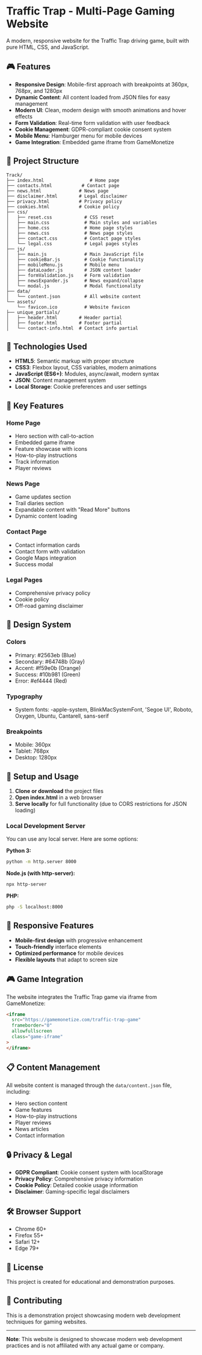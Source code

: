 # Traffic Trap - Multi-Page Gaming Website

A modern, responsive website for the Traffic Trap driving game, built with pure HTML, CSS, and JavaScript.

## 🎮 Features

- **Responsive Design**: Mobile-first approach with breakpoints at 360px, 768px, and 1280px
- **Dynamic Content**: All content loaded from JSON files for easy management
- **Modern UI**: Clean, modern design with smooth animations and hover effects
- **Form Validation**: Real-time form validation with user feedback
- **Cookie Management**: GDPR-compliant cookie consent system
- **Mobile Menu**: Hamburger menu for mobile devices
- **Game Integration**: Embedded game iframe from GameMonetize

## 📁 Project Structure

```
Track/
├── index.html                 # Home page
├── contacts.html           # Contact page
├── news.html              # News page
├── disclaimer.html        # Legal disclaimer
├── privacy.html           # Privacy policy
├── cookies.html           # Cookie policy
├── css/
│   ├── reset.css            # CSS reset
│   ├── main.css             # Main styles and variables
│   ├── home.css             # Home page styles
│   ├── news.css             # News page styles
│   ├── contact.css          # Contact page styles
│   └── legal.css            # Legal pages styles
├── js/
│   ├── main.js              # Main JavaScript file
│   ├── cookieBar.js         # Cookie functionality
│   ├── mobileMenu.js        # Mobile menu
│   ├── dataLoader.js        # JSON content loader
│   ├── formValidation.js    # Form validation
│   ├── newsExpander.js      # News expand/collapse
│   └── modal.js             # Modal functionality
├── data/
│   └── content.json         # All website content
└── assets/
    └── favicon.ico          # Website favicon
├── unique_partials/
│   ├── header.html        # Header partial
│   ├── footer.html        # Footer partial
│   └── contact-info.html  # Contact info partial
```

## 🚀 Technologies Used

- **HTML5**: Semantic markup with proper structure
- **CSS3**: Flexbox layout, CSS variables, modern animations
- **JavaScript (ES6+)**: Modules, async/await, modern syntax
- **JSON**: Content management system
- **Local Storage**: Cookie preferences and user settings

## 🎯 Key Features

### Home Page

- Hero section with call-to-action
- Embedded game iframe
- Feature showcase with icons
- How-to-play instructions
- Track information
- Player reviews

### News Page

- Game updates section
- Trail diaries section
- Expandable content with "Read More" buttons
- Dynamic content loading

### Contact Page

- Contact information cards
- Contact form with validation
- Google Maps integration
- Success modal

### Legal Pages

- Comprehensive privacy policy
- Cookie policy
- Off-road gaming disclaimer

## 🎨 Design System

### Colors

- Primary: #2563eb (Blue)
- Secondary: #64748b (Gray)
- Accent: #f59e0b (Orange)
- Success: #10b981 (Green)
- Error: #ef4444 (Red)

### Typography

- System fonts: -apple-system, BlinkMacSystemFont, 'Segoe UI', Roboto, Oxygen, Ubuntu, Cantarell, sans-serif

### Breakpoints

- Mobile: 360px
- Tablet: 768px
- Desktop: 1280px

## 🔧 Setup and Usage

1. **Clone or download** the project files
2. **Open index.html** in a web browser
3. **Serve locally** for full functionality (due to CORS restrictions for JSON loading)

### Local Development Server

You can use any local server. Here are some options:

**Python 3:**

```bash
python -m http.server 8000
```

**Node.js (with http-server):**

```bash
npx http-server
```

**PHP:**

```bash
php -S localhost:8000
```

## 📱 Responsive Features

- **Mobile-first design** with progressive enhancement
- **Touch-friendly** interface elements
- **Optimized performance** for mobile devices
- **Flexible layouts** that adapt to screen size

## 🎮 Game Integration

The website integrates the Traffic Trap game via iframe from GameMonetize:

```html
<iframe
  src="https://gamemonetize.com/traffic-trap-game"
  frameborder="0"
  allowfullscreen
  class="game-iframe"
>
</iframe>
```

## 📋 Content Management

All website content is managed through the `data/content.json` file, including:

- Hero section content
- Game features
- How-to-play instructions
- Player reviews
- News articles
- Contact information

## 🔒 Privacy & Legal

- **GDPR Compliant**: Cookie consent system with localStorage
- **Privacy Policy**: Comprehensive privacy information
- **Cookie Policy**: Detailed cookie usage information
- **Disclaimer**: Gaming-specific legal disclaimers

## 🛠️ Browser Support

- Chrome 60+
- Firefox 55+
- Safari 12+
- Edge 79+

## 📄 License

This project is created for educational and demonstration purposes.

## 🤝 Contributing

This is a demonstration project showcasing modern web development techniques for gaming websites.

---

**Note**: This website is designed to showcase modern web development practices and is not affiliated with any actual game or company.
